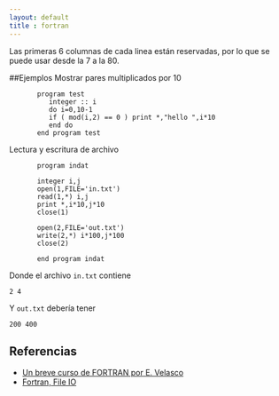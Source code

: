 ```yaml
---
layout: default
title : fortran
---
```

Las primeras 6 columnas de cada linea están reservadas, por lo que se puede usar desde la 7 a la 80.

##Ejemplos
Mostrar pares multiplicados por 10

           program test
              integer :: i
              do i=0,10-1
              if ( mod(i,2) == 0 ) print *,"hello ",i*10
              end do
           end program test

Lectura y escritura de archivo

           program indat

           integer i,j
           open(1,FILE='in.txt')
           read(1,*) i,j
           print *,i*10,j*10
           close(1)

           open(2,FILE='out.txt')
           write(2,*) i*100,j*100
           close(2)

           end program indat

Donde el archivo `in.txt` contiene

    2 4

Y `out.txt` debería tener

    200 400

## Referencias

* [Un breve curso de FORTRAN por E. Velasco](http://www.uam.es/departamentos/ciencias/fisicateoricamateria/especifica/hojas/kike/FORTRAN/FORTRAN.html)  
* [Fortran, File IO](http://folk.uio.no/steikr/doc/f77/tutorial/files.html)  
